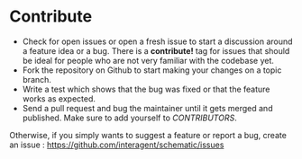 # Contribute

 - Check for open issues or open a fresh issue to start a discussion around a
   feature idea or a bug. There is a **contribute!** tag for issues that should be
   ideal for people who are not very familiar with the codebase yet.
 - Fork the repository on Github to start making your changes on a topic branch.
 - Write a test which shows that the bug was fixed or that the feature works as expected.
 - Send a pull request and bug the maintainer until it gets merged and published.
   Make sure to add yourself to *CONTRIBUTORS*.

Otherwise, if you simply wants to suggest a feature or report a bug, create an issue :
https://github.com/interagent/schematic/issues